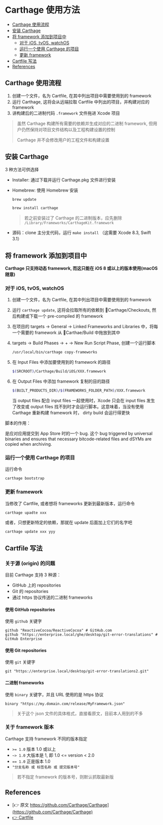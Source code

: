 # Carthage 使用方法

- [Carthage 使用流程](#carthage-使用流程)
- [安装 Carthage](#安装-carthage)
- [将 framework 添加到项目中](#将-framework-添加到项目中)
    - [对于 iOS, tvOS, watchOS](#对于-ios,-tvos,-watchos)
    - [运行一个使用 Carthage 的项目](#运行一个使用-carthage-的项目)
    - [更新 framework](#更新-framework)
- [Cartfile 写法](#cartfile-写法)
- [References](#references)

## Carthage 使用流程

1. 创建一个文件，名为 Cartfile, 在其中列出项目中需要使用到的 framework
2. 运行 Carthage, 这将会从远端拉取 Cartfile 中列出的项目，并构建对应的 framework
3. 讲构建后的二进制代码 `.framework` 文件拖进 Xcode 项目

> 虽然 Carthage 构建所有需要的依赖并生成对应的二进制 framework, 但用户仍然保持对项目文件结构以及工程构建设置的控制
> 
> Carthage 并不会修改用户的工程文件和构建设置

## 安装 Carthage

3 种方法可供选择

- Installer: 通过下载并运行 Carthage.pkg 文件进行安装
- Homebrew: 使用 Homebrew 安装

    ```sh
    brew update
    
    brew install carthage
    ```
    
    > 若之前安装过了 Carthage 的二进制版本，应先删除 `/Library/Frameworks/CarthageKit.framework`

- 源码：clone 主分支代码，运行 `make install` （这需要 Xcode 8.3, Swift 3.1）


## 将 framework 添加到项目中

**Carthage 只支持动态 framework, 而这只能在 iOS 8 或以上的版本使用(macOS 随意)**

### 对于 iOS, tvOS, watchOS

1. 创建一个文件，名为 Cartfile, 在其中列出项目中需要使用到的 framework
2. 运行 `carthage update`, 这将会拉取所有的依赖到 📁Carthage/Checkouts, 然后构建或下载一个 pre-compiled 的 framework
3. 在项目的 targets -> General -> Linked Frameworks and Libraries 中，将每一个需要的 framework 从 📁Carthae/Build 中拖放到其中
4. targets -> Build Phases -> + -> New Run Script Phase, 创建一个运行脚本

    ```sh
    /usr/local/bin/carthage copy-frameworks
    ```

5. 在 Input Files 中添加要使用到的 framework 的路径

    ```sh
    $(SRCROOT)/Carthage/Build/iOS/XXX.framework
    ```

6. 在 Output Files 中添加 framework 复制的目的路径

    ```sh
    $(BUILT_PRODUCTS_DIR)/$(FRAMEWORKS_FOLDER_PATH)/XXX.framework
    ```
    
    当 output files 配合 input files 一起使用时，Xcode 只会在 input files 发生了改变或 output files 找不到时才会运行脚本。这意味着，当没有使用 Carthage 重新构建 framework 时， dirty build 会运行得更快

脚本的作用：

是应对应用提交到 App Store 时的一个 bug. 这个 bug triggered by universal binaries and ensures that necessary bitcode-related files and dSYMs are copied when archiving.

### 运行一个使用 Carthage 的项目

运行命令

```sh
carthage bootstrap
```

### 更新 framework

当修改了 Cartfile, 或者想将 frameworks 更新到最新版本，运行命令

```sh
carthage upadte xxx
```

或者，只想更新特定的依赖，那就在 update 后面加上它们的名字吧

```sh
carthage update xxx yyy
```

## Cartfile 写法

### 关于源 (origin) 的问题

目前 Carthage 支持 3 种源：

- GitHub 上的 repositories
- Git 的 repositories
- 通过 https 协议传送的二进制 frameworks

#### 使用 GitHub repositories

使用 `github` 关键字

```carfile
github "ReactiveCocoa/ReactiveCocoa" # GitHub.com
github "https://enterprise.local/ghe/desktop/git-error-translations" # GitHub Enterprise
```

#### 使用 Git repositories

使用 `git` 关键字

```carfile
git "https://enterprise.local/desktop/git-error-translations2.git"
```

#### 二进制 frameworks

使用 `binary` 关键字，并且 URL 使用的是 https 协议

```carfile
binary "https://my.domain.com/release/MyFramework.json"
```

> 关于这个 json 文件的具体格式，直接看原文，目前本人用到的不多

### 关于 framework 版本

Carthage 支持 framework 不同的版本指定

- `>= 1.0` 版本 1.0 或以上
- `~> 1.0` 大版本是 1, 即 1.0 <= version < 2.0
- `== 1.0` 正是版本 1.0
- `"分支名称 或 标签名称 或 提交版本号"`

> 若不指定 framework 的版本号，则默认抓取最新版

## References

- [👉 原文 https://github.com/Carthage/Carthage](https://github.com/Carthage/Carthage)
- [👉 Cartfile](https://github.com/Carthage/Carthage/blob/master/Documentation/Artifacts.md)


